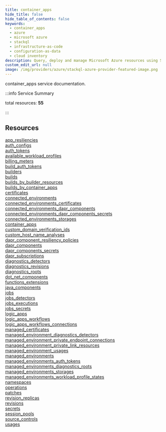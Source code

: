 ```yaml
---
title: container_apps
hide_title: false
hide_table_of_contents: false
keywords:
  - container_apps
  - azure
  - microsoft azure
  - stackql
  - infrastructure-as-code
  - configuration-as-data
  - cloud inventory
description: Query, deploy and manage Microsoft Azure resources using SQL
custom_edit_url: null
image: /img/providers/azure/stackql-azure-provider-featured-image.png
---
```


container_apps service documentation.

:::info Service Summary

<div class="row">
<div class="providerDocColumn">
<span>total resources:&nbsp;<b>55</b></span><br />
</div>
</div>

:::

## Resources
<div class="row">
<div class="providerDocColumn">
<a href="/providers/azure/container_apps/app_resiliencies/">app_resiliencies</a><br />
<a href="/providers/azure/container_apps/auth_configs/">auth_configs</a><br />
<a href="/providers/azure/container_apps/auth_tokens/">auth_tokens</a><br />
<a href="/providers/azure/container_apps/available_workload_profiles/">available_workload_profiles</a><br />
<a href="/providers/azure/container_apps/billing_meters/">billing_meters</a><br />
<a href="/providers/azure/container_apps/build_auth_tokens/">build_auth_tokens</a><br />
<a href="/providers/azure/container_apps/builders/">builders</a><br />
<a href="/providers/azure/container_apps/builds/">builds</a><br />
<a href="/providers/azure/container_apps/builds_by_builder_resources/">builds_by_builder_resources</a><br />
<a href="/providers/azure/container_apps/builds_by_container_apps/">builds_by_container_apps</a><br />
<a href="/providers/azure/container_apps/certificates/">certificates</a><br />
<a href="/providers/azure/container_apps/connected_environments/">connected_environments</a><br />
<a href="/providers/azure/container_apps/connected_environments_certificates/">connected_environments_certificates</a><br />
<a href="/providers/azure/container_apps/connected_environments_dapr_components/">connected_environments_dapr_components</a><br />
<a href="/providers/azure/container_apps/connected_environments_dapr_components_secrets/">connected_environments_dapr_components_secrets</a><br />
<a href="/providers/azure/container_apps/connected_environments_storages/">connected_environments_storages</a><br />
<a href="/providers/azure/container_apps/container_apps/">container_apps</a><br />
<a href="/providers/azure/container_apps/custom_domain_verification_ids/">custom_domain_verification_ids</a><br />
<a href="/providers/azure/container_apps/custom_host_name_analyses/">custom_host_name_analyses</a><br />
<a href="/providers/azure/container_apps/dapr_component_resiliency_policies/">dapr_component_resiliency_policies</a><br />
<a href="/providers/azure/container_apps/dapr_components/">dapr_components</a><br />
<a href="/providers/azure/container_apps/dapr_components_secrets/">dapr_components_secrets</a><br />
<a href="/providers/azure/container_apps/dapr_subscriptions/">dapr_subscriptions</a><br />
<a href="/providers/azure/container_apps/diagnostics_detectors/">diagnostics_detectors</a><br />
<a href="/providers/azure/container_apps/diagnostics_revisions/">diagnostics_revisions</a><br />
<a href="/providers/azure/container_apps/diagnostics_roots/">diagnostics_roots</a><br />
<a href="/providers/azure/container_apps/dot_net_components/">dot_net_components</a><br />
<a href="/providers/azure/container_apps/functions_extensions/">functions_extensions</a>
</div>
<div class="providerDocColumn">
<a href="/providers/azure/container_apps/java_components/">java_components</a><br />
<a href="/providers/azure/container_apps/jobs/">jobs</a><br />
<a href="/providers/azure/container_apps/jobs_detectors/">jobs_detectors</a><br />
<a href="/providers/azure/container_apps/jobs_executions/">jobs_executions</a><br />
<a href="/providers/azure/container_apps/jobs_secrets/">jobs_secrets</a><br />
<a href="/providers/azure/container_apps/logic_apps/">logic_apps</a><br />
<a href="/providers/azure/container_apps/logic_apps_workflows/">logic_apps_workflows</a><br />
<a href="/providers/azure/container_apps/logic_apps_workflows_connections/">logic_apps_workflows_connections</a><br />
<a href="/providers/azure/container_apps/managed_certificates/">managed_certificates</a><br />
<a href="/providers/azure/container_apps/managed_environment_diagnostics_detectors/">managed_environment_diagnostics_detectors</a><br />
<a href="/providers/azure/container_apps/managed_environment_private_endpoint_connections/">managed_environment_private_endpoint_connections</a><br />
<a href="/providers/azure/container_apps/managed_environment_private_link_resources/">managed_environment_private_link_resources</a><br />
<a href="/providers/azure/container_apps/managed_environment_usages/">managed_environment_usages</a><br />
<a href="/providers/azure/container_apps/managed_environments/">managed_environments</a><br />
<a href="/providers/azure/container_apps/managed_environments_auth_tokens/">managed_environments_auth_tokens</a><br />
<a href="/providers/azure/container_apps/managed_environments_diagnostics_roots/">managed_environments_diagnostics_roots</a><br />
<a href="/providers/azure/container_apps/managed_environments_storages/">managed_environments_storages</a><br />
<a href="/providers/azure/container_apps/managed_environments_workload_profile_states/">managed_environments_workload_profile_states</a><br />
<a href="/providers/azure/container_apps/namespaces/">namespaces</a><br />
<a href="/providers/azure/container_apps/operations/">operations</a><br />
<a href="/providers/azure/container_apps/patches/">patches</a><br />
<a href="/providers/azure/container_apps/revision_replicas/">revision_replicas</a><br />
<a href="/providers/azure/container_apps/revisions/">revisions</a><br />
<a href="/providers/azure/container_apps/secrets/">secrets</a><br />
<a href="/providers/azure/container_apps/session_pools/">session_pools</a><br />
<a href="/providers/azure/container_apps/source_controls/">source_controls</a><br />
<a href="/providers/azure/container_apps/usages/">usages</a>
</div>
</div>